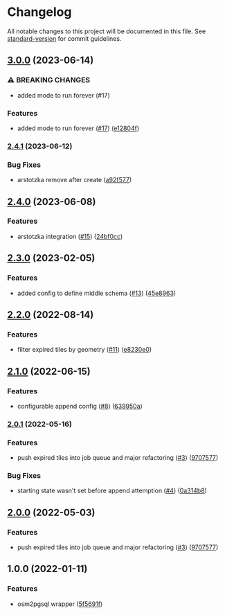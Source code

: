 # Changelog

All notable changes to this project will be documented in this file. See [standard-version](https://github.com/conventional-changelog/standard-version) for commit guidelines.

## [3.0.0](https://github.com/MapColonies/osm2pgsql-wrapper/compare/v2.4.1...v3.0.0) (2023-06-14)


### ⚠ BREAKING CHANGES

* added mode to run forever (#17)

### Features

* added mode to run forever ([#17](https://github.com/MapColonies/osm2pgsql-wrapper/issues/17)) ([e12804f](https://github.com/MapColonies/osm2pgsql-wrapper/commit/e12804fc5524f77f2b55d071760f703dbe834895))

### [2.4.1](https://github.com/MapColonies/osm2pgsql-wrapper/compare/v2.4.0...v2.4.1) (2023-06-12)


### Bug Fixes

* arstotzka remove after create ([a92f577](https://github.com/MapColonies/osm2pgsql-wrapper/commit/a92f577a173f6727aca5c4938d7e677ad79513e9))

## [2.4.0](https://github.com/MapColonies/osm2pgsql-wrapper/compare/v2.3.0...v2.4.0) (2023-06-08)


### Features

* arstotzka integration ([#15](https://github.com/MapColonies/osm2pgsql-wrapper/issues/15)) ([24bf0cc](https://github.com/MapColonies/osm2pgsql-wrapper/commit/24bf0cc28f2ff4c4dbe0d6c64e3519741e6942a9))

## [2.3.0](https://github.com/MapColonies/osm2pgsql-wrapper/compare/v2.2.0...v2.3.0) (2023-02-05)


### Features

* added config to define middle schema ([#13](https://github.com/MapColonies/osm2pgsql-wrapper/issues/13)) ([45e8963](https://github.com/MapColonies/osm2pgsql-wrapper/commit/45e896361c30657a958a35ad433740e3208e3bab))

## [2.2.0](https://github.com/MapColonies/osm2pgsql-wrapper/compare/v2.1.0...v2.2.0) (2022-08-14)


### Features

* filter expired tiles by geometry ([#11](https://github.com/MapColonies/osm2pgsql-wrapper/issues/11)) ([e8230e0](https://github.com/MapColonies/osm2pgsql-wrapper/commit/e8230e08341f7f20c779aa5ea990acbbab4d9d06))

## [2.1.0](https://github.com/MapColonies/osm2pgsql-wrapper/compare/v2.0.1...v2.1.0) (2022-06-15)


### Features

* configurable append config ([#8](https://github.com/MapColonies/osm2pgsql-wrapper/issues/8)) ([639950a](https://github.com/MapColonies/osm2pgsql-wrapper/commit/639950a9b8a6856b1e0af6b1414d283193b0f9b3))

### [2.0.1](https://github.com/MapColonies/osm2pgsql-wrapper/compare/v1.0.0...v2.0.1) (2022-05-16)


### Features

* push expired tiles into job queue and major refactoring ([#3](https://github.com/MapColonies/osm2pgsql-wrapper/issues/3)) ([9707577](https://github.com/MapColonies/osm2pgsql-wrapper/commit/970757750cd8fbeeb1bf262494bc78273480d005))


### Bug Fixes

* starting state wasn't set before append attemption ([#4](https://github.com/MapColonies/osm2pgsql-wrapper/issues/4)) ([0a314b8](https://github.com/MapColonies/osm2pgsql-wrapper/commit/0a314b8ae646bdcedc673d4a856d0f3babfde610))

## [2.0.0](https://github.com/MapColonies/osm2pgsql-wrapper/compare/v1.0.0...v2.0.0) (2022-05-03)


### Features

* push expired tiles into job queue and major refactoring ([#3](https://github.com/MapColonies/osm2pgsql-wrapper/issues/3)) ([9707577](https://github.com/MapColonies/osm2pgsql-wrapper/commit/970757750cd8fbeeb1bf262494bc78273480d005))

## 1.0.0 (2022-01-11)


### Features

* osm2pgsql wrapper ([5f5691f](https://github.com/MapColonies/osm2pgsql-wrapper/commit/5f5691fd42b94d57b5e01bb616489b01ce2ca3c8))

